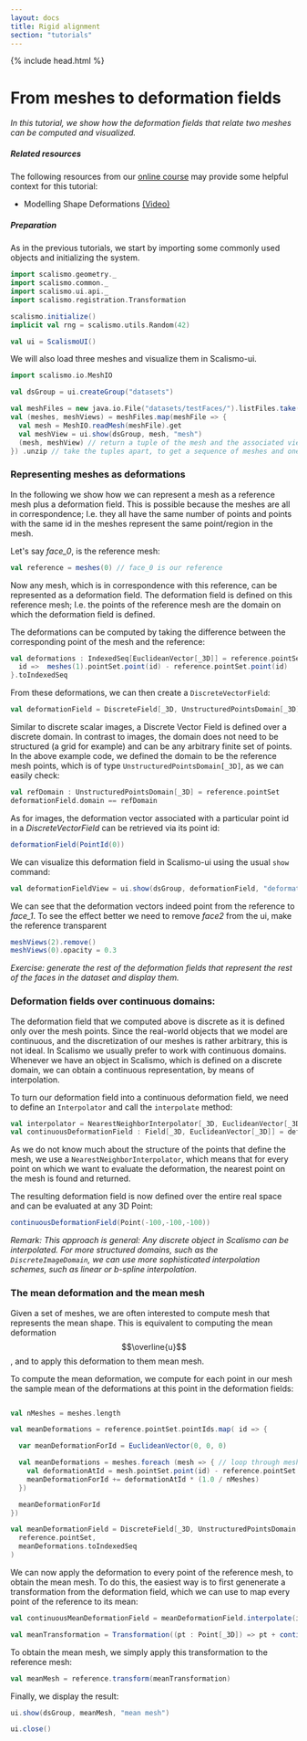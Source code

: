 ```yaml
---
layout: docs
title: Rigid alignment
section: "tutorials"
---
```


{% include head.html %}

# From meshes to deformation fields

*In this tutorial, we show how the deformation fields that relate two meshes can be computed and visualized.*

##### Related resources

The following resources from our [online course](https://www.futurelearn.com/courses/statistical-shape-modelling) may provide
some helpful context for this tutorial:

- Modelling Shape Deformations [(Video)](https://www.futurelearn.com/courses/statistical-shape-modelling/3/steps/250326)  


##### Preparation

As in the previous tutorials, we start by importing some commonly used objects and initializing the system. 

```scala mdoc:silent
import scalismo.geometry._
import scalismo.common._
import scalismo.ui.api._
import scalismo.registration.Transformation

scalismo.initialize()
implicit val rng = scalismo.utils.Random(42)

val ui = ScalismoUI()
```

We will also load three meshes and visualize them in Scalismo-ui.
```scala mdoc:silent
import scalismo.io.MeshIO

val dsGroup = ui.createGroup("datasets")

val meshFiles = new java.io.File("datasets/testFaces/").listFiles.take(3)
val (meshes, meshViews) = meshFiles.map(meshFile => {
  val mesh = MeshIO.readMesh(meshFile).get 
  val meshView = ui.show(dsGroup, mesh, "mesh")
  (mesh, meshView) // return a tuple of the mesh and the associated view
}) .unzip // take the tuples apart, to get a sequence of meshes and one of meshViews 

```

### Representing meshes as deformations

In the following we show how we can represent a mesh as a reference mesh plus a deformation field. This is possible 
because the meshes are all in correspondence; I.e. they all have the same number of points and points with the same id in the meshes represent
the same point/region in the mesh.

Let's say *face_0*, is the reference mesh:

```scala mdoc:silent
val reference = meshes(0) // face_0 is our reference
```
Now any mesh, which is in correspondence with this reference, can be represented as a deformation field.
The deformation field is defined on this reference mesh; I.e. the points of 
the reference mesh are the domain on which the deformation field is defined.  

The deformations can be computed by taking the difference between the corresponding
point of the mesh and the reference:
```scala mdoc:silent
val deformations : IndexedSeq[EuclideanVector[_3D]] = reference.pointSet.pointIds.map {
  id =>  meshes(1).pointSet.point(id) - reference.pointSet.point(id)
}.toIndexedSeq
```

From these deformations, we can then create a ```DiscreteVectorField```: 

```scala mdoc:silent
val deformationField = DiscreteField[_3D, UnstructuredPointsDomain[_3D], EuclideanVector[_3D]](reference.pointSet, deformations)
```

Similar to discrete scalar images, a Discrete Vector Field is defined 
over a discrete domain. In contrast to images, the domain does not need to be 
structured (a grid for example) and can be any arbitrary finite set of points. In the above example code, we defined the domain to be the reference mesh points, which 
is of type ```UnstructuredPointsDomain[_3D]```, as we can easily check:

```scala mdoc
val refDomain : UnstructuredPointsDomain[_3D] = reference.pointSet
deformationField.domain == refDomain
```

As for images, the deformation vector associated with a particular point id in a *DiscreteVectorField* can be retrieved via its point id:

```scala mdoc
deformationField(PointId(0))
```

We can visualize this deformation field in Scalismo-ui using the usual ```show```
command:

```scala mdoc:silent
val deformationFieldView = ui.show(dsGroup, deformationField, "deformations")
```
We can see that the deformation vectors indeed point from the reference to *face_1*.
To see the effect better we need to remove *face2* from the ui, 
make the reference transparent

```scala mdoc:silent
meshViews(2).remove()
meshViews(0).opacity = 0.3
```

*Exercise: generate the rest of the deformation fields that represent the rest of the faces in the dataset and display them.*


### Deformation fields over continuous domains:

The deformation field that we computed above is discrete as it is 
defined only over the mesh points. Since the real-world objects that we 
model are continuous, and the discretization of our meshes is rather
arbitrary, this is not ideal. In Scalismo we usually prefer to work with 
continuous domains. 
Whenever we have an object in Scalismo, which is defined on a discrete domain, 
we can obtain a continuous representation, by means
of interpolation. 

To turn our deformation field into a continuous deformation field, we need to define an ```Interpolator``` and call the ```interpolate```
method:
```scala mdoc:silent
val interpolator = NearestNeighborInterpolator[_3D, EuclideanVector[_3D]]()
val continuousDeformationField : Field[_3D, EuclideanVector[_3D]] = deformationField.interpolate(interpolator)
```

As we do not know much about the structure of the points that define the mesh, 
we use a ```NearestNeighborInterpolator```, which means that for every point on 
which we want to evaluate the deformation, the nearest point on the mesh is 
found and returned. 

The resulting  deformation field is now defined over the entire real space and 
can be evaluated at any 3D Point:

```scala mdoc
continuousDeformationField(Point(-100,-100,-100))
```

*Remark: This approach is general: Any discrete object in Scalismo can be interpolated. 
For more structured domains, such as the ```DiscreteImageDomain```, we can use
more sophisticated interpolation schemes, such as linear or b-spline interpolation.*


### The mean deformation and the mean mesh

Given a set of meshes, we are often interested to compute mesh that represents the mean shape. 
This is equivalent to computing the mean deformation $$\overline{u}$$, and to apply this deformation to them mean mesh. 

To compute the mean deformation, we compute for each point in our mesh the sample mean of the 
deformations at this point in the deformation fields: 

```scala mdoc:silent

val nMeshes = meshes.length

val meanDeformations = reference.pointSet.pointIds.map( id => {

  var meanDeformationForId = EuclideanVector(0, 0, 0)

  val meanDeformations = meshes.foreach (mesh => { // loop through meshes
    val deformationAtId = mesh.pointSet.point(id) - reference.pointSet.point(id)
    meanDeformationForId += deformationAtId * (1.0 / nMeshes)
  })

  meanDeformationForId
})

val meanDeformationField = DiscreteField[_3D, UnstructuredPointsDomain[_3D], EuclideanVector[_3D]](
  reference.pointSet, 
  meanDeformations.toIndexedSeq
)
```

We can now apply the deformation to every point of the reference mesh, to obtain the mean mesh. 
To do this, the easiest way is to first genenerate a transformation from the deformation field, which 
we can use to map every point of the reference to its mean:
```scala mdoc:silent
val continuousMeanDeformationField = meanDeformationField.interpolate(interpolator)

val meanTransformation = Transformation((pt : Point[_3D]) => pt + continuousMeanDeformationField(pt))    
```

To obtain the mean mesh, we simply apply this transformation to the reference mesh:
```scala mdoc:silent
val meanMesh = reference.transform(meanTransformation)
```

Finally, we display the result:
```scala mdoc:silent
ui.show(dsGroup, meanMesh, "mean mesh")
```


```scala mdoc:invisible
ui.close()
```